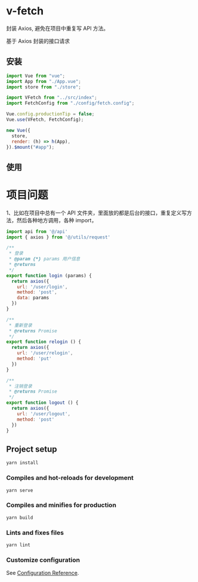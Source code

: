 # v-fetch

封装 Axios, 避免在项目中重复写 API 方法。

基于 Axios 封装的接口请求

## 安装

```js
import Vue from "vue";
import App from "./App.vue";
import store from "./store";

import VFetch from "../src/index";
import FetchConfig from "./config/fetch.config";

Vue.config.productionTip = false;
Vue.use(VFetch, FetchConfig);

new Vue({
  store,
  render: (h) => h(App),
}).$mount("#app");
```

## 使用

# 项目问题

1、比如在项目中总有一个 API 文件夹，里面放的都是后台的接口，重复定义写方法，然后各种地方调用，各种 import，

```js
import api from '@/api'
import { axios } from '@/utils/request'

/**
 * 登录
 * @param {*} params 用户信息
 * @returns
 */
export function login (params) {
  return axios({
    url: '/user/login',
    method: 'post',
    data: params
  })
}

/**
 * 重新登录
 * @returns Promise
 */
export function relogin () {
  return axios({
    url: '/user/relogin',
    method: 'put'
  })
}

/**
 * 注销登录
 * @returns Promise
 */
export function logout () {
  return axios({
    url: '/user/logout',
    method: 'post'
  })
}
```

## Project setup

```
yarn install
```

### Compiles and hot-reloads for development

```
yarn serve
```

### Compiles and minifies for production

```
yarn build
```

### Lints and fixes files

```
yarn lint
```

### Customize configuration

See [Configuration Reference](https://cli.vuejs.org/config/).
